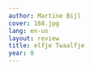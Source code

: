 ```yaml
---
author: Martine Bijl
cover: 168.jpg
lang: en-us
layout: review
title: elfje Twaalfje
year: 0
---
```

